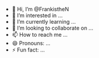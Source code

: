 - 👋 Hi, I’m @FrankistheN
- 👀 I’m interested in ...
- 🌱 I’m currently learning ...
- 💞️ I’m looking to collaborate on ...
- 📫 How to reach me ...
- 😄 Pronouns: ...
- ⚡ Fun fact: ...

<!---
FrankistheN/FrankistheN is a ✨ special ✨ repository because its `README.md` (this file) appears on your GitHub profile.
You can click the Preview link to take a look at your changes.
--->
